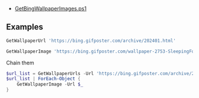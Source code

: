 - [GetBingWallpaperImages.ps1](./GetBingWallpaperImages.ps1)

## Examples

```ps1
GetWallpaperUrl 'https://bing.gifposter.com/archive/202401.html'

GetWallpaperImage 'https://bing.gifposter.com/wallpaper-2753-SleepingFox.html'
```
Chain them
```ps1
$url_list = GetWallpaperUrls -Url 'https://bing.gifposter.com/archive/202401.html'
$url_list | ForEach-Object { 
    GetWallpaperImage -Url $_
}
```
